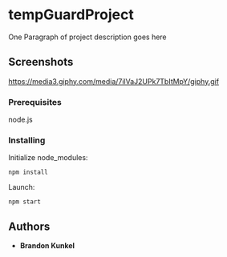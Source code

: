 # tempGuardProject

One Paragraph of project description goes here

## Screenshots

https://media3.giphy.com/media/7ilVaJ2UPk7TbItMpY/giphy.gif

### Prerequisites

node.js

### Installing

Initialize node_modules:

```
npm install
```

Launch:

```
npm start
```

## Authors

* **Brandon Kunkel**
